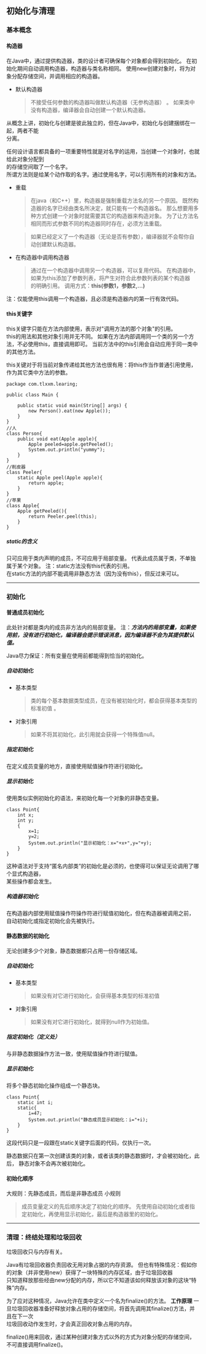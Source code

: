 ## 初始化与清理 

### 基本概念

#### 构造器

在Java中，通过提供构造器，类的设计者可确保每个对象都会得到初始化。
在初始化期间自动调用构造器，构造器与类名称相同。
使用new创建对象时，将为对象分配存储空间，并调用相应的构造器。
* 默认构造器
	>不接受任何参数的构造器叫做默认构造器（无参构造器） 。
	>如果类中没有构造器，编译器会自动创建一个默认构造器。

从概念上讲，初始化与创建是彼此独立的，但在Java中，初始化与创建捆绑在一起，两者不能  
分离。

任何设计语言都具备的一项重要特性就是对名字的运用，当创建一个对象时，也就给此对象分配到  
的存储空间取了一个名字。  
所谓方法则是给某个动作取的名字。通过使用名字，可以引用所有的对象和方法。

* 重载
	>在java（和C++）里，构造器是强制重载方法名的另一个原因。
	>既然构造器的名字已经由类名所决定，就只能有一个构造器名。
	>那么想要用多种方式创建一个对象时就需要其它的构造器来构造对象。
	>为了让方法名相同而形式参数不同的构造器同时存在，必须方法重载。
	
	>如果已经定义了一个构造器（无论是否有参数），编译器就不会帮你自动创建默认构造器。

* 在构造器中调用构造器

	>通过在一个构造器中调用另一个构造器，可以复用代码。
	>在构造器中，如果为this添加了参数列表，将产生对符合此参数列表的某个构造器  
	>的明确引用。
	>调用方式：**this(参数1，参数2,...)**
	
注：仅能使用this调用一个构造器，且必须是构造器内的第一行有效代码。  


#### this关键字

this关键字只能在方法内部使用，表示对"调用方法的那个对象"的引用。  
this的用法和其他对象引用并无不同。
如果在方法内部调用同一个类的另一个方法，不必使用this，直接调用即可。
当前方法中的this引用会自动应用于同一类中的其他方法。

this关键对于将当前对象传递给其他方法也很有用：将this作当作普通引用使用，作为其它类中方法的参数。 

	package com.tlxxm.learing;

	public class Main {
	
	    public static void main(String[] args) {
		    new Person().eat(new Apple());
	    }
	}
	//人
	class Person{
	    public void eat(Apple apple){
	        Apple peeled=apple.getPeeled();
	        System.out.println("yummy");
	    }
	}
	//削皮器
	class Peeler{
	    static Apple peel(Apple apple){
	        return apple;
	    }
	}
	//苹果
	class Apple{
	    Apple getPeeled(){
	        return Peeler.peel(this);
	    }
	}

##### static的含义
只可应用于类内声明的成员，不可应用于局部变量。
代表此成员属于类，不单独属于某个对象。
注：static方法没有this代表的引用。  
在static方法的内部不能调用非静态方法（因为没有this），但反过来可以。
  
---

### 初始化

#### 普通成员初始化
此处针对都是类内的成员非方法内的局部变量。
注：**_方法内的局部变量，如果使用前，没有进行初始化，编译器会提示错误消息，因为编译器不会为其提供默认值。_**

Java尽力保证：所有变量在使用前都能得到恰当的初始化。

##### 自动初始化
* 基本类型
	>类的每个基本数据类型成员，在没有被初始化时，都会获得基本类型的标准初值 。
* 对象引用
	>如果不将其初始化，此引用就会获得一个特殊值null。


##### 指定初始化
在定义成员变量的地方，直接使用赋值操作符进行初始化。
##### 显示初始化
使用类似实例初始化的语法，来初始化每一个对象的非静态变量。

	class Point{	  	
	    int x;
	    int y;
	    {
	        x=1;
	        y=2;
	        System.out.println("显示初始化：x="+x+",y="+y);
	    }	  
	}  

这种语法对于支持“匿名内部类”的初始化是必须的，也使得可以保证无论调用了哪个显式构造器，  
某些操作都会发生。

##### 构造器初始化
在构造器内部使用赋值操作符操作符进行赋值初始化，但在构造器被调用之前，  
自动初始化或指定初始化会先被执行。



  

#### 静态数据的初始化

无论创建多少个对象，静态数据都只占用一份存储区域。

##### 自动初始化

* 基本类型  
	>如果没有对它进行初始化，会获得基本类型的标准初值
* 对象引用  
	>如果没有对它进行初始化，就得到null作为初始值。

##### 指定初始化（定义处）

与非静态数据操作方法一致，使用赋值操作符进行赋值。

##### 显示初始化

将多个静态初始化操作组成一个静态块。  

	class Point{
	    static int i;
	    static{
	        i=47;
	        System.out.println("静态成员显示初始化：i="+i);
	    }
	}
这段代码只是一段跟在static关键字后面的代码，仅执行一次。

静态数据只在第一次创建该类的对象，或者该类的静态数据时，才会被初始化，此后，
静态对象不会再次被初始化。



#### 初始化顺序
大规则：先静态成员，而后是非静态成员 
小规则   
>成员变量定义的先后顺序决定了初始化的顺序。
>先使用自动初始化或者指定初始化，再使用显示初始化，最后是构造器里的初始化。


---

### 清理：终结处理和垃圾回收

垃圾回收只与内存有关。

Java有垃圾回收器负责回收无用对象占据的内存资源。
但也有特殊情况：假如你的对象（并非使用new）获得了一块特殊的内存区域，由于垃圾回收器  
只知道释放那些经由new分配的内存，所以它不知道该如何释放该对象的这块“特殊”内存。

为了应对这种情况，Java允许在类中定义一个名为finalize()的方法。
**工作原理**
一旦垃圾回收器准备好释放对象占用的存储空间，将首先调用其finalize()方法，并且在下一次  
垃圾回收动作发生时，才会真正回收对象占用的内存。


 finalize()用来回收，通过某种创建对象方式以外的方式为对象分配的存储空间，不可直接调用finalize()。